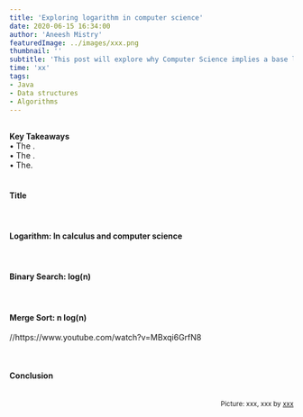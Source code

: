 ```yaml
---
title: 'Exploring logarithm in computer science'
date: 2020-06-15 16:34:00
author: 'Aneesh Mistry'
featuredImage: ../images/xxx.png
thumbnail: ''
subtitle: 'This post will explore why Computer Science implies a base logarithm of 2 and when time complexity is calculated using the log base of 2.'
time: 'xx'
tags:
- Java
- Data structures
- Algorithms
---
```

<br>
<strong>Key Takeaways</strong><br>
&#8226; The .<br>
&#8226; The .<br>
&#8226; The.<br>

<br>
<h4>Title</h4>
<p>


</p>
<br>
<h4>Logarithm: In calculus and computer science</h4>
<p>


</p>

<br>
<h4>Binary Search: log(n)</h4>
<p>


</p>


<br>
<h4>Merge Sort: n log(n)</h4>
<p>
//https://www.youtube.com/watch?v=MBxqi6GrfN8


</p>
<br>
<h4>Conclusion</h4>
<p>


</p>

<br>
<small style="float: right;" >Picture: xxx, xxx by <a target="_blank" href="https://unsplash.com/@xxx">xxx</small></a><br>